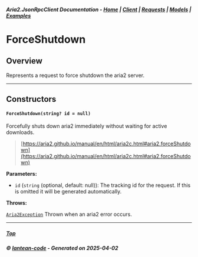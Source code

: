 ##### Aria2.JsonRpcClient Documentation  - [Home](index.md) | [Client](client.md) | [Requests](requests.md) | [Models](models.md) | [Examples](examples.md)

# ForceShutdown

## Overview

Represents a request to force shutdown the aria2 server.

---

## Constructors
#### `ForceShutdown(string? id = null)`

Forcefully shuts down aria2 immediately without waiting for active downloads.

> [https://aria2.github.io/manual/en/html/aria2c.html#aria2.forceShutdown](https://aria2.github.io/manual/en/html/aria2c.html#aria2.forceShutdown)

**Parameters:**
<a id="ForceShutdown_string__id___null_id"></a>
- `id` (`string` (optional, default: null)): The tracking id for the request. If this is omitted it will be generated automatically.

**Throws:**

[`Aria2Exception`](Aria2Exception.md)
Thrown when an aria2 error occurs.

---




##### [Top](#top)
##### © [lantean-code](https://github.com/lantean-code) - _Generated on 2025-04-02_
